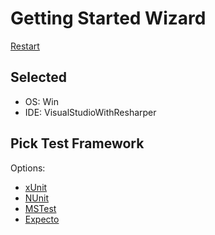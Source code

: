 <!--
GENERATED FILE - DO NOT EDIT
This file was generated by [MarkdownSnippets](https://github.com/SimonCropp/MarkdownSnippets).
Source File: /docs/mdsource/wiz/picktest_Win_VisualStudioWithResharper.source.md
To change this file edit the source file and then run MarkdownSnippets.
-->

# Getting Started Wizard

[Restart](/docs/wiz/readme.md)

## Selected

* OS: Win
* IDE: VisualStudioWithResharper

## Pick Test Framework

Options:
 * [xUnit](result_Win_VisualStudioWithResharper_xUnit.md)
 * [NUnit](result_Win_VisualStudioWithResharper_NUnit.md)
 * [MSTest](result_Win_VisualStudioWithResharper_MSTest.md)
 * [Expecto](result_Win_VisualStudioWithResharper_Expecto.md)
